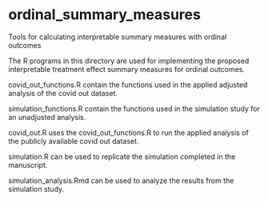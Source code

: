 # ordinal_summary_measures
Tools for calculating interpretable summary measures with ordinal outcomes

The R programs in this directory are used for implementing the proposed interpretable treatment effect summary measures for ordinal outcomes. 

covid_out_functions.R contain the functions used in the applied adjusted analysis of the covid out dataset. 

simulation_functions.R contain the functions used in the simulation study for an unadjusted analysis. 

covid_out.R uses the covid_out_functions.R to run the applied analysis of the publicly available covid out dataset.

simulation.R can be used to replicate the simulation completed in the manuscript. 

simulation_analysis.Rmd can be used to analyze the results from the simulation study. 
